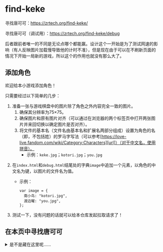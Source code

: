 # find-keke
寻找唐可可：https://zrtech.org/find-keke/

寻找唐可可（调试用）：https://zrtech.org/find-keke/debug

后者跟前者唯一的不同是无论点哪个都能赢。设计这个一开始是为了测试网速的影响（有人反映图片加载慢导致他的计时不准），但是现在由于可以在不刷新页面的情况下开始一局新的游戏，所以这个的作用也就没有那么大了。

## 添加角色
欢迎给本小游戏添加角色！

只需要经过以下简单的几步：

1. 准备一张与游戏棋盘中的图片除了角色之外内容完全一致的图片。
   1. 确保其分辨率为75×75。
   2. 确保图片和原有图片对齐（可以通过在浏览器的两个标签页中打开两张图片并来回切换以确定图片是否对齐）。
   3. 将文件的基本名（文件名由基本名和扩展名两部分组成）设置为角色的名（即，不包括姓）的罗马字写法（可以参考[https://love-live.fandom.com/wiki/Category:Characters][url]）（对于中文名，使用拼音）。
      - 示例：`keke.jpg`；`kotori.jpg`；`you.jpg`

[url]:https://love-live.fandom.com/wiki/Category:Characters

2. 在`index.html`和`debug.html`结尾处的字典`image`中追加一个元素，以角色的中文名为键，以图片的文件名为值。
   - 示例：
     ```
     var image = {
       南小鸟: "kotori.jpg",
       渡边曜: "you.jpg",
     };
     ```

3. 测试一下，没有问题的话就可以给本仓库发起拉取请求了！

## 在本页中寻找唐可可
<details><summary>是不是藏在这里呢……</summary>
被你发现啦！

![keke-big.jpg](https://repository-images.githubusercontent.com/431044681/bbb358a6-de45-4d8a-b29b-f17cca522403)
</details>
